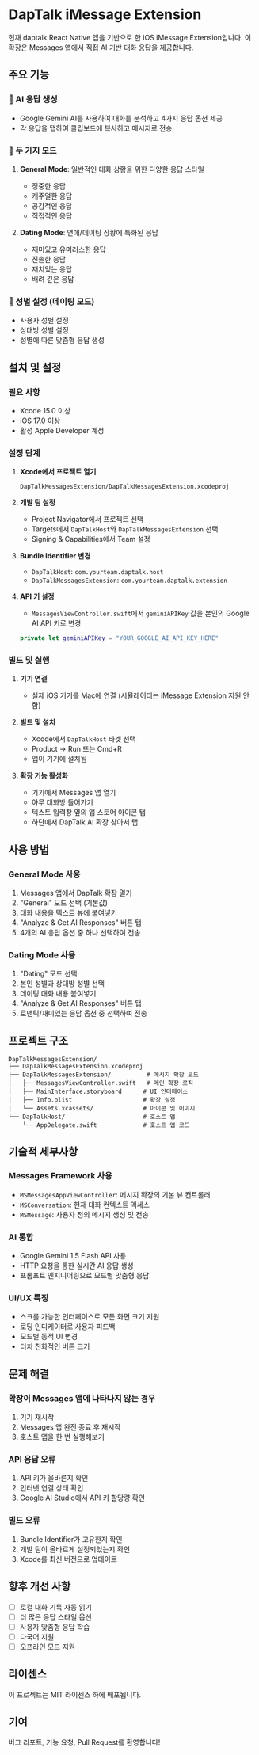 # DapTalk iMessage Extension

현재 daptalk React Native 앱을 기반으로 한 iOS iMessage Extension입니다. 이 확장은 Messages 앱에서 직접 AI 기반 대화 응답을 제공합니다.

## 주요 기능

### 🤖 AI 응답 생성
- Google Gemini AI를 사용하여 대화를 분석하고 4가지 응답 옵션 제공
- 각 응답을 탭하여 클립보드에 복사하고 메시지로 전송

### 🎯 두 가지 모드
1. **General Mode**: 일반적인 대화 상황을 위한 다양한 응답 스타일
   - 정중한 응답
   - 캐주얼한 응답  
   - 공감적인 응답
   - 직접적인 응답

2. **Dating Mode**: 연애/데이팅 상황에 특화된 응답
   - 재미있고 유머러스한 응답
   - 진솔한 응답
   - 재치있는 응답
   - 배려 깊은 응답

### 👥 성별 설정 (데이팅 모드)
- 사용자 성별 설정
- 상대방 성별 설정
- 성별에 따른 맞춤형 응답 생성

## 설치 및 설정

### 필요 사항
- Xcode 15.0 이상
- iOS 17.0 이상
- 활성 Apple Developer 계정

### 설정 단계

1. **Xcode에서 프로젝트 열기**
   ```
   DapTalkMessagesExtension/DapTalkMessagesExtension.xcodeproj
   ```

2. **개발 팀 설정**
   - Project Navigator에서 프로젝트 선택
   - Targets에서 `DapTalkHost`와 `DapTalkMessagesExtension` 선택
   - Signing & Capabilities에서 Team 설정

3. **Bundle Identifier 변경**
   - `DapTalkHost`: `com.yourteam.daptalk.host`
   - `DapTalkMessagesExtension`: `com.yourteam.daptalk.extension`

4. **API 키 설정**
   - `MessagesViewController.swift`에서 `geminiAPIKey` 값을 본인의 Google AI API 키로 변경
   ```swift
   private let geminiAPIKey = "YOUR_GOOGLE_AI_API_KEY_HERE"
   ```

### 빌드 및 실행

1. **기기 연결**
   - 실제 iOS 기기를 Mac에 연결 (시뮬레이터는 iMessage Extension 지원 안 함)

2. **빌드 및 설치**
   - Xcode에서 `DapTalkHost` 타겟 선택
   - Product → Run 또는 Cmd+R
   - 앱이 기기에 설치됨

3. **확장 기능 활성화**
   - 기기에서 Messages 앱 열기
   - 아무 대화방 들어가기
   - 텍스트 입력창 옆의 앱 스토어 아이콘 탭
   - 하단에서 DapTalk AI 확장 찾아서 탭

## 사용 방법

### General Mode 사용
1. Messages 앱에서 DapTalk 확장 열기
2. "General" 모드 선택 (기본값)
3. 대화 내용을 텍스트 뷰에 붙여넣기
4. "Analyze & Get AI Responses" 버튼 탭
5. 4개의 AI 응답 옵션 중 하나 선택하여 전송

### Dating Mode 사용
1. "Dating" 모드 선택
2. 본인 성별과 상대방 성별 선택
3. 데이팅 대화 내용 붙여넣기
4. "Analyze & Get AI Responses" 버튼 탭
5. 로맨틱/재미있는 응답 옵션 중 선택하여 전송

## 프로젝트 구조

```
DapTalkMessagesExtension/
├── DapTalkMessagesExtension.xcodeproj
├── DapTalkMessagesExtension/          # 메시지 확장 코드
│   ├── MessagesViewController.swift   # 메인 확장 로직
│   ├── MainInterface.storyboard      # UI 인터페이스
│   ├── Info.plist                    # 확장 설정
│   └── Assets.xcassets/              # 아이콘 및 이미지
└── DapTalkHost/                      # 호스트 앱
    └── AppDelegate.swift             # 호스트 앱 코드
```

## 기술적 세부사항

### Messages Framework 사용
- `MSMessagesAppViewController`: 메시지 확장의 기본 뷰 컨트롤러
- `MSConversation`: 현재 대화 컨텍스트 액세스
- `MSMessage`: 사용자 정의 메시지 생성 및 전송

### AI 통합
- Google Gemini 1.5 Flash API 사용
- HTTP 요청을 통한 실시간 AI 응답 생성
- 프롬프트 엔지니어링으로 모드별 맞춤형 응답

### UI/UX 특징
- 스크롤 가능한 인터페이스로 모든 화면 크기 지원
- 로딩 인디케이터로 사용자 피드백
- 모드별 동적 UI 변경
- 터치 친화적인 버튼 크기

## 문제 해결

### 확장이 Messages 앱에 나타나지 않는 경우
1. 기기 재시작
2. Messages 앱 완전 종료 후 재시작
3. 호스트 앱을 한 번 실행해보기

### API 응답 오류
1. API 키가 올바른지 확인
2. 인터넷 연결 상태 확인
3. Google AI Studio에서 API 키 할당량 확인

### 빌드 오류
1. Bundle Identifier가 고유한지 확인
2. 개발 팀이 올바르게 설정되었는지 확인
3. Xcode를 최신 버전으로 업데이트

## 향후 개선 사항

- [ ] 로컬 대화 기록 자동 읽기
- [ ] 더 많은 응답 스타일 옵션
- [ ] 사용자 맞춤형 응답 학습
- [ ] 다국어 지원
- [ ] 오프라인 모드 지원

## 라이센스

이 프로젝트는 MIT 라이센스 하에 배포됩니다.

## 기여

버그 리포트, 기능 요청, Pull Request를 환영합니다!
